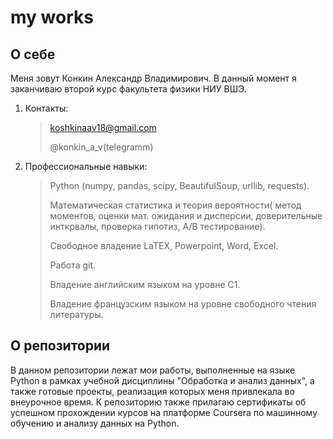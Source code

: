# my works
## О себе
Меня зовут Конкин Александр Владимирович. В данный момент я заканчиваю второй курс факультета физики НИУ ВШЭ.
1. Контакты:

    > koshkinaav18@gmail.com
    > 
    > @konkin_a_v(telegramm)
    > 

    
 2. Профессиональные навыки:
    > Python (numpy, pandas, scipy, BeautifulSoup, urllib, requests).
    > 
    > Математическая статистика и теория вероятности( метод моментов, оценки мат. ожидания и дисперсии, доверительные инткрвалы, проверка гипотиз, A/B тестирование).
    > 
    > Свободное владение LaTEX, Powerpoint, Word, Excel.
    > 
    > Работа  git.
    > 
    > Владение английским языком на уровне С1.
    > 
    > Владение французским языком на уровне свободного чтения литературы.

## О репозитории
В данном репозитории лежат мои работы, выполненные на языке Python в рамках учебной дисциплины "Обработка и анализ данных", а также готовые проекты, реализация которых меня привлекала во внеурочное время. К репозиторию также прилагаю сертификаты об успешном прохождении курсов на платформе Coursera по машинному обучению и анализу данных на Python.
